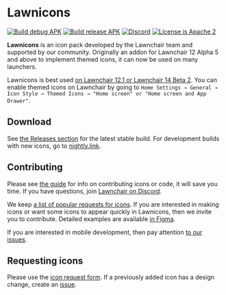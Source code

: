 # Lawnicons

[![Build debug APK](https://github.com/LawnchairLauncher/lawnicons/actions/workflows/build_debug_apk.yml/badge.svg)](https://github.com/LawnchairLauncher/lawnicons/actions/workflows/build_debug_apk.yml)
[![Build release APK](https://github.com/LawnchairLauncher/lawnicons/actions/workflows/build_release_apk.yml/badge.svg)](https://github.com/LawnchairLauncher/lawnicons/actions/workflows/build_release_apk.yml)
[![Discord](https://img.shields.io/discord/803299970169700402?label=server&logo=discord)](https://discord.gg/lawnchair-803299970169700402)
[![License is Apache 2](https://img.shields.io/github/license/LawnchairLauncher/lawnicons)](LICENSE)

**Lawnicons** is an icon pack developed by the Lawnchair team and supported by our community.
Originally an addon for Lawnchair 12 Alpha 5 and above to implement themed icons, it can now be used on many launchers.

Lawnicons is best used [on Lawnchair 12.1 or Lawnchair 14 Beta 2](https://github.com/LawnchairLauncher/lawnchair/releases). You can enable themed icons on Lawnchair by going to `Home Settings → General → Icon Style → Themed Icons → "Home screen" or "Home screen and App Drawer"`.

## Download
See [the Releases section](https://github.com/LawnchairLauncher/lawnicons/releases) for the latest stable build. For development builds with new icons, go to [nightly.link](https://nightly.link/LawnchairLauncher/lawnicons/workflows/build_debug_apk/develop/Debug%20APK).

## Contributing
Please see [the guide](CONTRIBUTING.md) for info on contributing icons or code, it will save you time. If you have questions, join [Lawnchair on Discord](https://discord.gg/3x8qNWxgGZ).

We keep [a list of popular requests for icons](https://docs.google.com/spreadsheets/d/1AXc9EDXA6udZeGROtB5nuABjM33VluGY_V24tIzHaKc/edit?resourcekey#gid=651079103). If you are interested in making icons or want some icons to appear quickly in Lawnicons, then we invite you to contribute. Detailed examples are available [in Figma](https://www.figma.com/community/file/1227718471680779613).

If you are interested in mobile development, then pay attention [to our issues](https://github.com/LawnchairLauncher/lawnicons/issues).

## Requesting icons
Please use the [icon request form](https://forms.gle/xt7sJhgWEasuo9TR9). If a previously added icon has a design change, create an [issue](https://github.com/LawnchairLauncher/lawnicons/issues).




